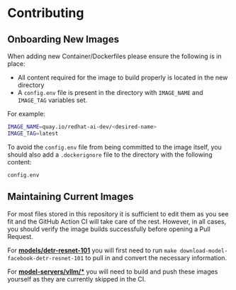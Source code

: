 # Contributing

## Onboarding New Images

When adding new Container/Dockerfiles please ensure the following is in place:

- All content required for the image to build properly is located in the new directory
- A `config.env` file is present in the directory with `IMAGE_NAME` and `IMAGE_TAG` variables set.

For example:
```sh
IMAGE_NAME=quay.io/redhat-ai-dev/<desired-name>
IMAGE_TAG=latest
```

To avoid the `config.env` file from being committed to the image itself, you should also add a `.dockerignore` file to the directory with the following content:

```
config.env
```

## Maintaining Current Images

For most files stored in this repository it is sufficient to edit them as you see fit and the GitHub Action CI will take care of the rest. However, in all cases, you should verify the image builds successfully before opening a Pull Request.

For **[models/detr-resnet-101](./models/detr-resnet-101/)** you will first need to run `make download-model-facebook-detr-resnet-101` to pull in and convert the necessary information.

For **[model-servers/vllm/*](./model-servers/vllm/)** you will need to build and push these images yourself as they are currently skipped in the CI.